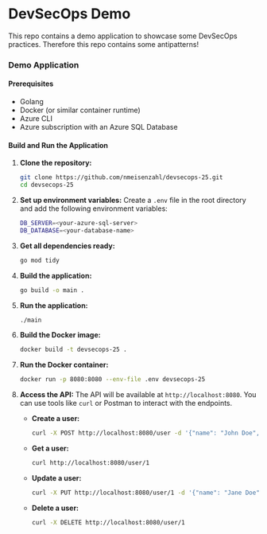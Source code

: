 # DevSecOps Demo

This repo contains a demo application to showcase some DevSecOps practices. Therefore this repo contains some antipatterns!

### Demo Application

#### Prerequisites
- Golang
- Docker (or similar container runtime)
- Azure CLI
- Azure subscription with an Azure SQL Database

#### Build and Run the Application

1. **Clone the repository:**
   ```sh
   git clone https://github.com/nmeisenzahl/devsecops-25.git
   cd devsecops-25
   ```

2. **Set up environment variables:**
   Create a `.env` file in the root directory and add the following environment variables:
   ```sh
   DB_SERVER=<your-azure-sql-server>
   DB_DATABASE=<your-database-name>
   ```

3. **Get all dependencies ready:**
   ```sh
   go mod tidy
   ```

4. **Build the application:**
   ```sh
   go build -o main .
   ```

5. **Run the application:**
   ```sh
   ./main
   ```

6. **Build the Docker image:**
   ```sh
   docker build -t devsecops-25 .
   ```

7. **Run the Docker container:**
   ```sh
   docker run -p 8080:8080 --env-file .env devsecops-25
   ```

8. **Access the API:**
   The API will be available at `http://localhost:8080`. You can use tools like `curl` or Postman to interact with the endpoints.

   - **Create a user:**
     ```sh
     curl -X POST http://localhost:8080/user -d '{"name": "John Doe", "email": "john.doe@example.com"}' -H "Content-Type: application/json"
     ```

   - **Get a user:**
     ```sh
     curl http://localhost:8080/user/1
     ```

   - **Update a user:**
     ```sh
     curl -X PUT http://localhost:8080/user/1 -d '{"name": "Jane Doe", "email": "jane.doe@example.com"}' -H "Content-Type: application/json"
     ```

   - **Delete a user:**
     ```sh
     curl -X DELETE http://localhost:8080/user/1
     ```
